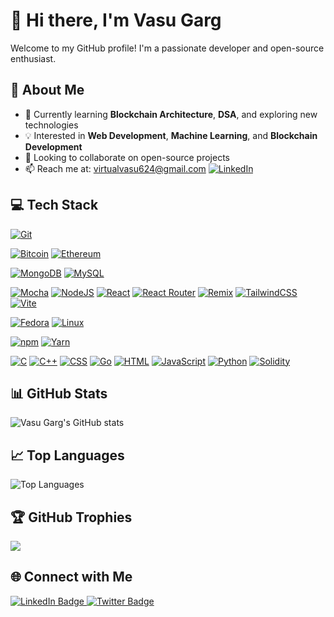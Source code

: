 # 👋 Hi there, I'm Vasu Garg

Welcome to my GitHub profile! I'm a passionate developer and open-source enthusiast. 

## 🚀 About Me

- 🌱 Currently learning **Blockchain Architecture**, **DSA**, and exploring new technologies
- 💡 Interested in **Web Development**, **Machine Learning**, and **Blockchain Development**
- 👯 Looking to collaborate on open-source projects
- 📫 Reach me at: [virtualvasu624@gmail.com](mailto:virtualvasu624@gmail.com)
[![LinkedIn](https://custom-icon-badges.demolab.com/badge/LinkedIn-0A66C2?logo=linkedin-white&logoColor=fff)](https://www.linkedin.com/in/garg-vasu/)


## 💻 Tech Stack

[![Git](https://img.shields.io/badge/Git-F05032?logo=git&logoColor=fff)](#)

[![Bitcoin](https://img.shields.io/badge/Bitcoin-FF9900?logo=bitcoin&logoColor=white)](#)
[![Ethereum](https://img.shields.io/badge/Ethereum-3C3C3D?logo=ethereum&logoColor=white)](#)


[![MongoDB](https://img.shields.io/badge/MongoDB-%234ea94b.svg?logo=mongodb&logoColor=white)](#)
[![MySQL](https://img.shields.io/badge/MySQL-4479A1?logo=mysql&logoColor=fff)](#)

[![Mocha](https://img.shields.io/badge/Mocha-8D6748?logo=mocha&logoColor=fff)](#)
[![NodeJS](https://img.shields.io/badge/Node.js-6DA55F?logo=node.js&logoColor=white)](#)
[![React](https://img.shields.io/badge/React-%2320232a.svg?logo=react&logoColor=%2361DAFB)](#)
[![React Router](https://img.shields.io/badge/React_Router-CA4245?logo=react-router&logoColor=white)](#)
[![Remix](https://img.shields.io/badge/Remix-000?logo=remix&logoColor=fff)](#)
[![TailwindCSS](https://img.shields.io/badge/Tailwind%20CSS-%2338B2AC.svg?logo=tailwind-css&logoColor=white)](#)
[![Vite](https://img.shields.io/badge/Vite-646CFF?logo=vite&logoColor=fff)](#)

[![Fedora](https://img.shields.io/badge/Fedora-51A2DA?logo=fedora&logoColor=fff)](#)
[![Linux](https://img.shields.io/badge/Linux-FCC624?logo=linux&logoColor=black)](#)

[![npm](https://img.shields.io/badge/npm-CB3837?logo=npm&logoColor=fff)](#)
[![Yarn](https://img.shields.io/badge/Yarn-2C8EBB?logo=yarn&logoColor=fff)](#)

[![C](https://img.shields.io/badge/C-00599C?logo=c&logoColor=white)](#)
[![C++](https://img.shields.io/badge/C++-%2300599C.svg?logo=c%2B%2B&logoColor=white)](#)
[![CSS](https://img.shields.io/badge/CSS-1572B6?logo=css3&logoColor=fff)](#)
[![Go](https://img.shields.io/badge/Go-%2300ADD8.svg?&logo=go&logoColor=white)](#)
[![HTML](https://img.shields.io/badge/HTML-%23E34F26.svg?logo=html5&logoColor=white)](#)
[![JavaScript](https://img.shields.io/badge/JavaScript-F7DF1E?logo=javascript&logoColor=000)](#)
[![Python](https://img.shields.io/badge/Python-3776AB?logo=python&logoColor=fff)](#)
[![Solidity](https://img.shields.io/badge/Solidity-363636?logo=solidity&logoColor=fff)](#)







## 📊 GitHub Stats

![Vasu Garg's GitHub stats](https://github-readme-stats.vercel.app/api?username=virtualvasu&show_icons=true&theme=radical)

## 📈 Top Languages

![Top Languages](https://github-readme-stats.vercel.app/api/top-langs/?username=virtualvasu&layout=compact&theme=radical)

## 🏆 GitHub Trophies
![](https://github-profile-trophy.vercel.app/?username=virtualvasu&theme=radical&no-frame=false&no-bg=true&margin-w=4)

## 🌐 Connect with Me

<div id="badges">
  <a href="https://www.linkedin.com/in/garg-vasu/">
    <img src="https://img.shields.io/badge/LinkedIn-blue?style=for-the-badge&logo=linkedin&logoColor=white" alt="LinkedIn Badge"/>
  </a>
  <a href="https://x.com/virtualvasu624">
    <img src="https://img.shields.io/badge/Twitter-blue?style=for-the-badge&logo=twitter&logoColor=white" alt="Twitter Badge"/>
  </a>
</div>
